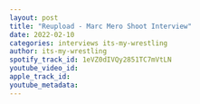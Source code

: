 ```yaml
---
layout: post
title: "Reupload - Marc Mero Shoot Interview"
date: 2022-02-10
categories: interviews its-my-wrestling
author: its-my-wrestling
spotify_track_id: 1eVZ0dIVQy2851TC7mVtLN
youtube_video_id: 
apple_track_id: 
youtube_metadata: 
---
```


